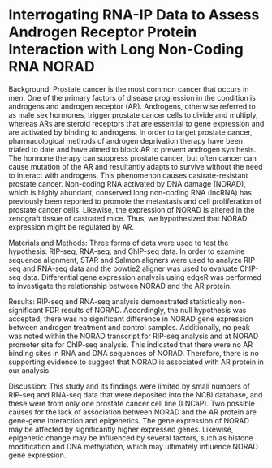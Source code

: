 # Interrogating RNA-IP Data to Assess Androgen Receptor Protein Interaction with Long Non-Coding RNA NORAD

Background: Prostate cancer is the most common cancer that occurs in men. One of the primary factors of disease progression in the condition is androgens and androgen receptor (AR). Androgens, otherwise referred to as male sex hormones, trigger prostate cancer cells to divide and multiply, whereas ARs are steroid receptors that are essential to gene expression and are activated by binding to androgens. In order to target prostate cancer, pharmacological methods of androgen deprivation therapy have been trialed to date and have aimed to block AR to prevent androgen synthesis. The hormone therapy can suppress prostate cancer, but often cancer can cause mutation of the AR and resultantly adapts to survive without the need to interact with androgens. This phenomenon causes castrate-resistant prostate cancer. Non-coding RNA activated by DNA damage (NORAD), which is highly abundant, conserved long non-coding RNA (lncRNA) has previously been reported to promote the metastasis and cell proliferation of prostate cancer cells. Likewise, the expression of NORAD is altered in the xenograft tissue of castrated mice. Thus, we hypothesized that NORAD expression might be regulated by AR. 

Materials and Methods: Three forms of data were used to test the hypothesis: RIP-seq, RNA-seq, and ChIP-seq data. In order to examine sequence alignment, STAR and Salmon aligners were used to analyze RIP-seq and RNA-seq data and the bowtie2 aligner was used to evaluate ChIP-seq data. Differential gene expression analysis using edgeR was performed to investigate the relationship between NORAD and the AR protein. 

Results: RIP-seq and RNA-seq analysis demonstrated statistically non-significant FDR results  of NORAD. Accordingly, the null hypothesis was accepted; there was no significant difference in NORAD gene expression between androgen treatment and control samples. Additionally, no peak was noted within the NORAD transcript for RIP-seq analysis and at NORAD promoter site for ChIP-seq analysis. This indicated that there were no AR binding sites in RNA and DNA sequences of NORAD. Therefore, there is no supporting  evidence to suggest that NORAD is associated with AR protein in our analysis. 

Discussion: This study and its findings were limited by small numbers of RIP-seq and RNA-seq data that were deposited into the NCBI database, and these were from only one prostate cancer cell line (LNCaP). Two possible causes for the lack of association between NORAD and the AR protein are gene-gene interaction and epigenetics. The gene expression of NORAD may be affected by significantly higher expressed genes. Likewise, epigenetic change may be influenced by several factors, such as histone modification and DNA methylation, which may ultimately influence NORAD gene expression. 
